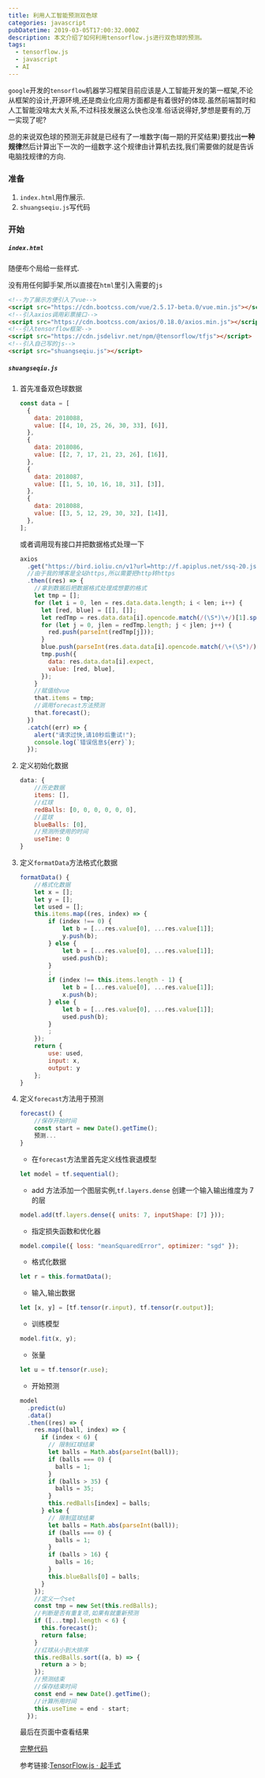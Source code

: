```yaml
---
title: 利用人工智能预测双色球
categories: javascript
pubDatetime: 2019-03-05T17:00:32.000Z
description: 本文介绍了如何利用tensorflow.js进行双色球的预测。
tags:
  - tensorflow.js
  - javascript
  - AI
---
```


`google`开发的`tensorflow`机器学习框架目前应该是人工智能开发的第一框架,不论从框架的设计,开源环境,还是商业化应用方面都是有着很好的体现.虽然前端暂时和人工智能没啥太大关系,不过科技发展这么快也没准.俗话说得好,梦想是要有的,万一实现了呢?

总的来说双色球的预测无非就是已经有了一堆数字(每一期的开奖结果)要找出**一种规律**然后计算出下一次的一组数字.这个规律由计算机去找,我们需要做的就是告诉电脑找规律的方向.

<!--more-->

### 准备

1. `index.html`用作展示.
2. `shuangseqiu.js`写代码

### 开始

##### `index.html`

随便布个局给一些样式.

没有用任何脚手架,所以直接在`html`里引入需要的`js`

```html
<!--为了展示方便引入了vue-->
<script src="https://cdn.bootcss.com/vue/2.5.17-beta.0/vue.min.js"></script>
<!--引入axios调用彩票接口-->
<script src="https://cdn.bootcss.com/axios/0.18.0/axios.min.js"></script>
<!--引入tensorflow框架-->
<script src="https://cdn.jsdelivr.net/npm/@tensorflow/tfjs"></script>
<!--引入自己写的js-->
<script src="shuangseqiu.js"></script>
```

##### `shuangseqiu.js`

1. 首先准备双色球数据

   ```javascript
   const data = [
     {
       data: 2018088,
       value: [[4, 10, 25, 26, 30, 33], [6]],
     },
     {
       data: 2018086,
       value: [[2, 7, 17, 21, 23, 26], [16]],
     },
     {
       data: 2018087,
       value: [[1, 5, 10, 16, 18, 31], [3]],
     },
     {
       data: 2018088,
       value: [[3, 5, 12, 29, 30, 32], [14]],
     },
   ];
   ```

   或者调用现有接口并把数据格式处理一下

   ```javascript
   axios
     .get("https://bird.ioliu.cn/v1?url=http://f.apiplus.net/ssq-20.json")
     //由于我的博客是全站https,所以需要把http转https
     .then((res) => {
       //拿到数据后把数据格式处理成想要的格式
       let tmp = [];
       for (let i = 0, len = res.data.data.length; i < len; i++) {
         let [red, blue] = [[], []];
         let redTmp = res.data.data[i].opencode.match(/(\S*)\+/)[1].split(",");
         for (let j = 0, jlen = redTmp.length; j < jlen; j++) {
           red.push(parseInt(redTmp[j]));
         }
         blue.push(parseInt(res.data.data[i].opencode.match(/\+(\S*)/)[1]));
         tmp.push({
           data: res.data.data[i].expect,
           value: [red, blue],
         });
       }
       //赋值给vue
       that.items = tmp;
       //调用forecast方法预测
       that.forecast();
     })
     .catch((err) => {
       alert("请求过快,请10秒后重试!");
       console.log(`错误信息${err}`);
     });
   ```

2. 定义初始化数据

   ```javascript
   data: {
       //历史数据
       items: [],
       //红球
       redBalls: [0, 0, 0, 0, 0, 0],
       //蓝球
       blueBalls: [0],
       //预测所使用的时间
       useTime: 0
   }
   ```

3. 定义`formatData`方法格式化数据

   ```javascript
   formatData() {
       //格式化数据
       let x = [];
       let y = [];
       let used = [];
       this.items.map((res, index) => {
           if (index !== 0) {
               let b = [...res.value[0], ...res.value[1]];
               y.push(b);
           } else {
               let b = [...res.value[0], ...res.value[1]];
               used.push(b);
           }
           ;
           if (index !== this.items.length - 1) {
               let b = [...res.value[0], ...res.value[1]];
               x.push(b);
           } else {
               let b = [...res.value[0], ...res.value[1]];
               used.push(b);
           }
           ;
       });
       return {
           use: used,
           input: x,
           output: y
       };
   }
   ```

4. 定义`forecast`方法用于预测

   ```javascript
   forecast() {
       //保存开始时间
       const start = new Date().getTime();
       预测...
   }
   ```

   - 在`forecast`方法里首先定义线性衰退模型

   ```javascript
   let model = tf.sequential();
   ```

   - add 方法添加一个图层实例,`tf.layers.dense` 创建一个输入输出维度为 7 的层

   ```javascript
   model.add(tf.layers.dense({ units: 7, inputShape: [7] }));
   ```

   - 指定损失函数和优化器

   ```javascript
   model.compile({ loss: "meanSquaredError", optimizer: "sgd" });
   ```

   - 格式化数据

   ```javascript
   let r = this.formatData();
   ```

   - 输入,输出数据

   ```javascript
   let [x, y] = [tf.tensor(r.input), tf.tensor(r.output)];
   ```

   - 训练模型

   ```javascript
   model.fit(x, y);
   ```

   - 张量

   ```javascript
   let u = tf.tensor(r.use);
   ```

   - 开始预测

   ```javascript
   model
     .predict(u)
     .data()
     .then((res) => {
       res.map((ball, index) => {
         if (index < 6) {
           // 限制红球结果
           let balls = Math.abs(parseInt(ball));
           if (balls === 0) {
             balls = 1;
           }
           if (balls > 35) {
             balls = 35;
           }
           this.redBalls[index] = balls;
         } else {
           // 限制蓝球结果
           let balls = Math.abs(parseInt(ball));
           if (balls === 0) {
             balls = 1;
           }
           if (balls > 16) {
             balls = 16;
           }
           this.blueBalls[0] = balls;
         }
       });
       //定义一个set
       const tmp = new Set(this.redBalls);
       //判断是否有重复项,如果有就重新预测
       if ([...tmp].length < 6) {
         this.forecast();
         return false;
       }
       //红球从小到大排序
       this.redBalls.sort((a, b) => {
         return a > b;
       });
       //预测结束
       //保存结束时间
       const end = new Date().getTime();
       //计算所用时间
       this.useTime = end - start;
     });
   ```

   最后在页面中查看结果

   [完整代码](https://github.com/liunnn1994/AI-shuangseqiu)

   参考链接:[TensorFlow.js · 起手式](http://buzhundong.com/post/TensorFlow-js-%C2%B7-%E8%B5%B7%E6%89%8B%E5%BC%8F.html)
